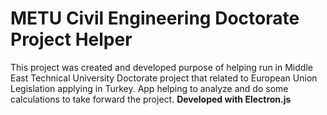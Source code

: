 # METU Civil Engineering Doctorate Project Helper

<p>This project was created and developed purpose of helping run in Middle East Technical University Doctorate project that related to European Union Legislation applying in Turkey. App helping to analyze and do some calculations to take forward the project. <strong>Developed with Electron.js</strong></p>
